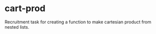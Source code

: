 # cart-prod

Recruitment task for creating a function to make cartesian product from nested lists.
 
